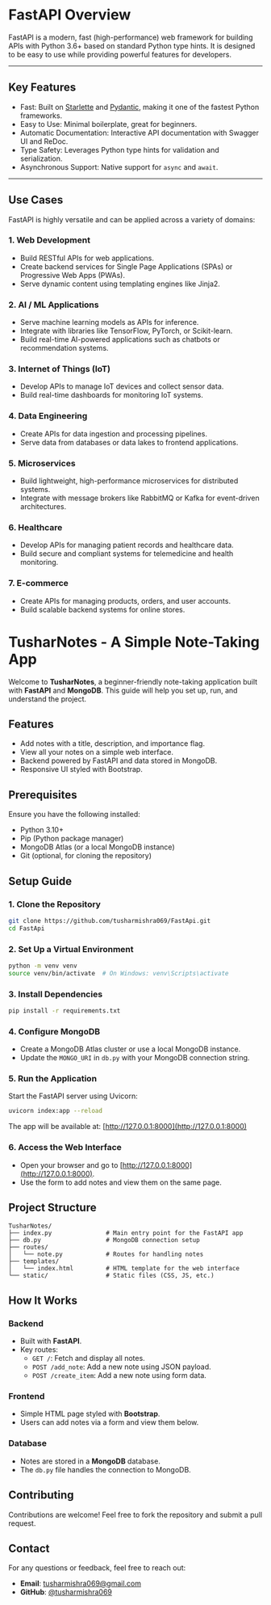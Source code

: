 # FastAPI Overview

FastAPI is a modern, fast (high-performance) web framework for building APIs with Python 3.6+ based on standard Python type hints. It is designed to be easy to use while providing powerful features for developers.

---

## Key Features

- Fast: Built on [Starlette](https://www.starlette.io/) and [Pydantic](https://pydantic-docs.helpmanual.io/), making it one of the fastest Python frameworks.
- Easy to Use: Minimal boilerplate, great for beginners.
- Automatic Documentation: Interactive API documentation with Swagger UI and ReDoc.
- Type Safety: Leverages Python type hints for validation and serialization.
- Asynchronous Support: Native support for `async` and `await`.

---

## Use Cases

FastAPI is highly versatile and can be applied across a variety of domains:

### 1. Web Development

- Build RESTful APIs for web applications.
- Create backend services for Single Page Applications (SPAs) or Progressive Web Apps (PWAs).
- Serve dynamic content using templating engines like Jinja2.

### 2. AI / ML Applications

- Serve machine learning models as APIs for inference.
- Integrate with libraries like TensorFlow, PyTorch, or Scikit-learn.
- Build real-time AI-powered applications such as chatbots or recommendation systems.

### 3. Internet of Things (IoT)

- Develop APIs to manage IoT devices and collect sensor data.
- Build real-time dashboards for monitoring IoT systems.

### 4. Data Engineering

- Create APIs for data ingestion and processing pipelines.
- Serve data from databases or data lakes to frontend applications.

### 5. Microservices

- Build lightweight, high-performance microservices for distributed systems.
- Integrate with message brokers like RabbitMQ or Kafka for event-driven architectures.

### 6. Healthcare

- Develop APIs for managing patient records and healthcare data.
- Build secure and compliant systems for telemedicine and health monitoring.

### 7. E-commerce

- Create APIs for managing products, orders, and user accounts.
- Build scalable backend systems for online stores.

# TusharNotes - A Simple Note-Taking App

Welcome to **TusharNotes**, a beginner-friendly note-taking application built with **FastAPI** and **MongoDB**. This guide will help you set up, run, and understand the project.

## Features
- Add notes with a title, description, and importance flag.
- View all your notes on a simple web interface.
- Backend powered by FastAPI and data stored in MongoDB.
- Responsive UI styled with Bootstrap.

## Prerequisites
Ensure you have the following installed:
- Python 3.10+
- Pip (Python package manager)
- MongoDB Atlas (or a local MongoDB instance)
- Git (optional, for cloning the repository)

## Setup Guide

### 1. Clone the Repository
```bash
git clone https://github.com/tusharmishra069/FastApi.git
cd FastApi
```

### 2. Set Up a Virtual Environment
```bash
python -m venv venv
source venv/bin/activate  # On Windows: venv\Scripts\activate
```

### 3. Install Dependencies
```bash
pip install -r requirements.txt
```

### 4. Configure MongoDB
- Create a MongoDB Atlas cluster or use a local MongoDB instance.
- Update the `MONGO_URI` in `db.py` with your MongoDB connection string.

### 5. Run the Application
Start the FastAPI server using Uvicorn:
```bash
uvicorn index:app --reload
```
The app will be available at: [http://127.0.0.1:8000](http://127.0.0.1:8000)

### 6. Access the Web Interface
- Open your browser and go to [http://127.0.0.1:8000](http://127.0.0.1:8000).
- Use the form to add notes and view them on the same page.

## Project Structure
```
TusharNotes/
├── index.py               # Main entry point for the FastAPI app
├── db.py                  # MongoDB connection setup
├── routes/
│   └── note.py            # Routes for handling notes
├── templates/
│   └── index.html         # HTML template for the web interface
└── static/                # Static files (CSS, JS, etc.)
```

## How It Works

### Backend
- Built with **FastAPI**.
- Key routes:
    - `GET /`: Fetch and display all notes.
    - `POST /add_note`: Add a new note using JSON payload.
    - `POST /create_item`: Add a new note using form data.

### Frontend
- Simple HTML page styled with **Bootstrap**.
- Users can add notes via a form and view them below.

### Database
- Notes are stored in a **MongoDB** database.
- The `db.py` file handles the connection to MongoDB.

## Contributing
Contributions are welcome! Feel free to fork the repository and submit a pull request.

## Contact
For any questions or feedback, feel free to reach out:
- **Email**: [tusharmishra069@gmail.com](mailto:tusharmishra069@gmail.com)
- **GitHub**: [@tusharmishra069](https://github.com/tusharmishra069)
